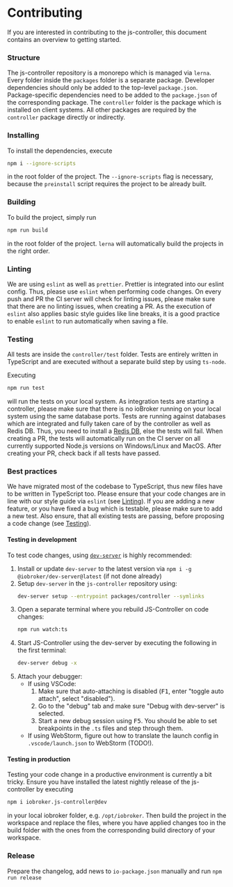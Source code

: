 # Contributing
If you are interested in contributing to the js-controller, this document contains an overview to getting started.

### Structure
The js-controller repository is a monorepo which is managed via `lerna`. Every folder inside the `packages` folder is a separate package. Developer dependencies should only be added to the top-level `package.json`. Package-specific dependencies need to be added to the `package.json` of the corresponding package. The `controller` folder is the package which is installed on client systems. All other packages are required by the `controller` package directly or indirectly.

### Installing
To install the dependencies, execute

```bash
npm i --ignore-scripts
```

in the root folder of the project.
The `--ignore-scripts` flag is necessary, because the `preinstall` script requires the project to be already built.

### Building
To build the project, simply run

```bash
npm run build
```

in the root folder of the project. `lerna` will automatically build the projects in the right order.

### Linting
We are using `eslint` as well as `prettier`. Prettier is integrated into our eslint config. Thus, please use `eslint` when performing code changes. On every push and PR the CI server will check for linting issues, please make sure that there are no linting issues, when creating a PR. As the execution of `eslint` also applies basic style guides like line breaks, it is a good practice to enable `eslint` to run automatically when saving a file.

### Testing
All tests are inside the `controller/test` folder. Tests are entirely written in TypeScript and are executed without a separate build step by using `ts-node`.

Executing

```bash
npm run test
```

will run the tests on your local system. As integration tests are starting a controller, please make sure that there is no ioBroker running on your local system using the same database ports.
Tests are running against databases which are integrated and fully taken care of by the controller as well as Redis DB. 
Thus, you need to install a [Redis DB](https://redis.io/docs/getting-started/installation/), else the tests will fail.
When creating a PR, the tests will automatically run on the CI server on all currently supported Node.js versions on Windows/Linux and MacOS. After creating your PR, check back if all tests have passed.

### Best practices
We have migrated most of the codebase to TypeScript, thus new files have to be written in TypeScript too.
Please ensure that your code changes are in line with our style guide via `eslint` (see [Linting](#linting)).
If you are adding a new feature, or you have fixed a bug which is testable, please make sure to add a new test. Also ensure, that all existing tests are passing, before proposing a code change (see [Testing](#testing)).

#### Testing in development
To test code changes, using [`dev-server`](https://github.com/ioBroker/dev-server/) is highly recommended:
1. Install or update `dev-server` to the latest version via `npm i -g @iobroker/dev-server@latest` (if not done already)
2. Setup `dev-server` in the `js-controller` repository using:
   ```bash
   dev-server setup --entrypoint packages/controller --symlinks
   ```
3. Open a separate terminal where you rebuild JS-Controller on code changes:
   ```bash
   npm run watch:ts
   ```
4. Start JS-Controller using the dev-server by executing the following in the first terminal:
   ```bash
   dev-server debug -x
   ```
5. Attach your debugger:
	- If using VSCode:
		1. Make sure that auto-attaching is disabled (<kbd>F1</kbd>, enter "toggle auto attach", select "disabled").
		2. Go to the "debug" tab and make sure "Debug with dev-server" is selected.
		3. Start a new debug session using <kbd>F5</kbd>. You should be able to set breakpoints in the `.ts` files and step through them.
	- If using WebStorm, figure out how to translate the launch config in `.vscode/launch.json` to WebStorm (TODO!).

#### Testing in production
Testing your code change in a productive environment is currently a bit tricky. Ensure you have installed the latest nightly release of the js-controller by executing

```bash
npm i iobroker.js-controller@dev
```

in your local iobroker folder, e.g. `/opt/iobroker`. Then build the project in the workspace and replace the files, 
where you have applied changes too in the build folder with the ones from the corresponding build directory of your workspace.

### Release
Prepare the changelog, add news to `io-package.json` manually and run `npm run release`